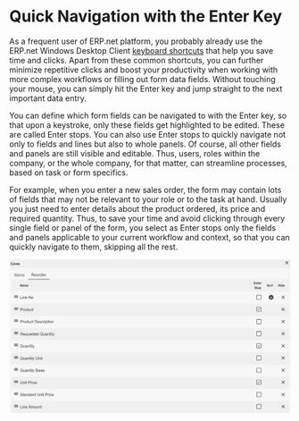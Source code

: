 # Quick Navigation with the Enter Key

As a frequent user of ERP.net platform, you probably already use the ERP.net Windows Desktop Client [keyboard shortcuts](https://docs.erp.net/winclient/introduction/keyboard-shortcuts.html) that help you save time and clicks. Apart from these common shortcuts, you can further minimize repetitive clicks and boost your productivity when working with more complex workflows or filling out form data fields. Without touching your mouse, you can simply hit the Enter key and jump straight to the next important data entry. 

You can define which form fields can be navigated to with the Enter key, so that upon a keystroke, only these fields get highlighted to be edited. These are called Enter stops. You can also use Enter stops to quickly navigate not only to fields and lines but also to whole panels. Of course, all other fields and panels are still visible and editable. Thus, users, roles within the company, or the whole company, for that matter, can streamline processes, based on task or form specifics.

For example, when you enter a new sales order, the form may contain lots of fields that may not be relevant to your role or to the task at hand. Usually you just need to enter details about the product ordered, its price and required quantity. Thus, to save your time and avoid clicking through every single field or panel of the form, you select as Enter stops only the fields and panels applicable to your current workflow and context, so that you can quickly navigate to them, skipping all the rest.

![Enterstop](enterstop-lines.png)
